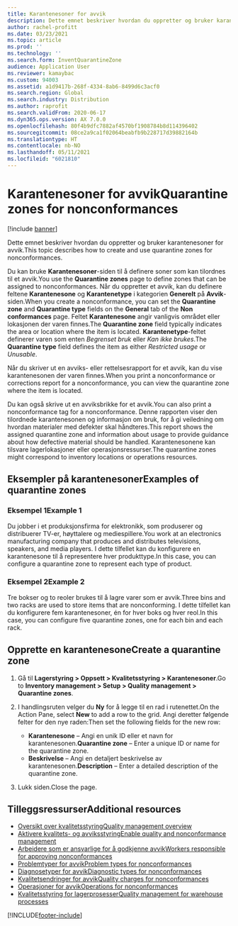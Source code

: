 ```yaml
---
title: Karantenesoner for avvik
description: Dette emnet beskriver hvordan du oppretter og bruker karantenesoner for avvik.
author: rachel-profitt
ms.date: 03/23/2021
ms.topic: article
ms.prod: ''
ms.technology: ''
ms.search.form: InventQuarantineZone
audience: Application User
ms.reviewer: kamaybac
ms.custom: 94003
ms.assetid: a1d9417b-268f-4334-8ab6-8499d6c3acf0
ms.search.region: Global
ms.search.industry: Distribution
ms.author: raprofit
ms.search.validFrom: 2020-06-17
ms.dyn365.ops.version: AX 7.0.0
ms.openlocfilehash: 80f4b9dfc7882af4570bf1908784b8d114396402
ms.sourcegitcommit: 08ce2a9ca1f02064beabfb9b228717d39882164b
ms.translationtype: HT
ms.contentlocale: nb-NO
ms.lasthandoff: 05/11/2021
ms.locfileid: "6021810"
---
```

# <a name="quarantine-zones-for-nonconformances"></a><span data-ttu-id="69feb-103">Karantenesoner for avvik</span><span class="sxs-lookup"><span data-stu-id="69feb-103">Quarantine zones for nonconformances</span></span>

[!include [banner](../includes/banner.md)]

<span data-ttu-id="69feb-104">Dette emnet beskriver hvordan du oppretter og bruker karantenesoner for avvik.</span><span class="sxs-lookup"><span data-stu-id="69feb-104">This topic describes how to create and use quarantine zones for nonconformances.</span></span>

<span data-ttu-id="69feb-105">Du kan bruke **Karantenesoner**-siden til å definere soner som kan tilordnes til et avvik.</span><span class="sxs-lookup"><span data-stu-id="69feb-105">You use the **Quarantine zones** page to define zones that can be assigned to nonconformances.</span></span> <span data-ttu-id="69feb-106">Når du oppretter et avvik, kan du definere feltene **Karantenesone** og **Karantenetype** i kategorien **Generelt** på **Avvik**-siden.</span><span class="sxs-lookup"><span data-stu-id="69feb-106">When you create a nonconformance, you can set the **Quarantine zone** and **Quarantine type** fields on the **General** tab of the **Non conformances** page.</span></span> <span data-ttu-id="69feb-107">Feltet **Karantenesone** angir vanligvis området eller lokasjonen der varen finnes.</span><span class="sxs-lookup"><span data-stu-id="69feb-107">The **Quarantine zone** field typically indicates the area or location where the item is located.</span></span> <span data-ttu-id="69feb-108">**Karantenetype**-feltet definerer varen som enten *Begrenset bruk* eller *Kan ikke brukes*.</span><span class="sxs-lookup"><span data-stu-id="69feb-108">The **Quarantine type** field defines the item as either *Restricted usage* or *Unusable*.</span></span>

<span data-ttu-id="69feb-109">Når du skriver ut en avviks- eller rettelsesrapport for et avvik, kan du vise karantenesonen der varen finnes.</span><span class="sxs-lookup"><span data-stu-id="69feb-109">When you print a nonconformance or corrections report for a nonconformance, you can view the quarantine zone where the item is located.</span></span>

<span data-ttu-id="69feb-110">Du kan også skrive ut en avviksbrikke for et avvik.</span><span class="sxs-lookup"><span data-stu-id="69feb-110">You can also print a nonconformance tag for a nonconformance.</span></span> <span data-ttu-id="69feb-111">Denne rapporten viser den tilordnede karantenesonen og informasjon om bruk, for å gi veiledning om hvordan materialer med defekter skal håndteres.</span><span class="sxs-lookup"><span data-stu-id="69feb-111">This report shows the assigned quarantine zone and information about usage to provide guidance about how defective material should be handled.</span></span> <span data-ttu-id="69feb-112">Karantenesonene kan tilsvare lagerlokasjoner eller operasjonsressurser.</span><span class="sxs-lookup"><span data-stu-id="69feb-112">The quarantine zones might correspond to inventory locations or operations resources.</span></span>

## <a name="examples-of-quarantine-zones"></a><span data-ttu-id="69feb-113">Eksempler på karantenesoner</span><span class="sxs-lookup"><span data-stu-id="69feb-113">Examples of quarantine zones</span></span>

### <a name="example-1"></a><span data-ttu-id="69feb-114">Eksempel 1</span><span class="sxs-lookup"><span data-stu-id="69feb-114">Example 1</span></span>

<span data-ttu-id="69feb-115">Du jobber i et produksjonsfirma for elektronikk, som produserer og distribuerer TV-er, høyttalere og mediespillere.</span><span class="sxs-lookup"><span data-stu-id="69feb-115">You work at an electronics manufacturing company that produces and distributes televisions, speakers, and media players.</span></span> <span data-ttu-id="69feb-116">I dette tilfellet kan du konfigurere en karantenesone til å representere hver produkttype.</span><span class="sxs-lookup"><span data-stu-id="69feb-116">In this case, you can configure a quarantine zone to represent each type of product.</span></span>

### <a name="example-2"></a><span data-ttu-id="69feb-117">Eksempel 2</span><span class="sxs-lookup"><span data-stu-id="69feb-117">Example 2</span></span>

<span data-ttu-id="69feb-118">Tre bokser og to reoler brukes til å lagre varer som er avvik.</span><span class="sxs-lookup"><span data-stu-id="69feb-118">Three bins and two racks are used to store items that are nonconforming.</span></span> <span data-ttu-id="69feb-119">I dette tilfellet kan du konfigurere fem karantenesoner, én for hver boks og hver reol.</span><span class="sxs-lookup"><span data-stu-id="69feb-119">In this case, you can configure five quarantine zones, one for each bin and each rack.</span></span>

## <a name="create-a-quarantine-zone"></a><span data-ttu-id="69feb-120">Opprette en karantenesone</span><span class="sxs-lookup"><span data-stu-id="69feb-120">Create a quarantine zone</span></span>

1. <span data-ttu-id="69feb-121">Gå til **Lagerstyring \> Oppsett \> Kvalitetsstyring \> Karantenesoner**.</span><span class="sxs-lookup"><span data-stu-id="69feb-121">Go to **Inventory management \> Setup \> Quality management \> Quarantine zones**.</span></span>
1. <span data-ttu-id="69feb-122">I handlingsruten velger du **Ny** for å legge til en rad i rutenettet.</span><span class="sxs-lookup"><span data-stu-id="69feb-122">On the Action Pane, select **New** to add a row to the grid.</span></span> <span data-ttu-id="69feb-123">Angi deretter følgende felter for den nye raden:</span><span class="sxs-lookup"><span data-stu-id="69feb-123">Then set the following fields for the new row:</span></span>

    - <span data-ttu-id="69feb-124">**Karantenesone** – Angi en unik ID eller et navn for karantenesonen.</span><span class="sxs-lookup"><span data-stu-id="69feb-124">**Quarantine zone** – Enter a unique ID or name for the quarantine zone.</span></span>
    - <span data-ttu-id="69feb-125">**Beskrivelse** – Angi en detaljert beskrivelse av karantenesonen.</span><span class="sxs-lookup"><span data-stu-id="69feb-125">**Description** – Enter a detailed description of the quarantine zone.</span></span>

1. <span data-ttu-id="69feb-126">Lukk siden.</span><span class="sxs-lookup"><span data-stu-id="69feb-126">Close the page.</span></span>

## <a name="additional-resources"></a><span data-ttu-id="69feb-127">Tilleggsressurser</span><span class="sxs-lookup"><span data-stu-id="69feb-127">Additional resources</span></span>

- [<span data-ttu-id="69feb-128">Oversikt over kvalitetsstyring</span><span class="sxs-lookup"><span data-stu-id="69feb-128">Quality management overview</span></span>](quality-management-processes.md)
- [<span data-ttu-id="69feb-129">Aktivere kvalitets- og avviksstyring</span><span class="sxs-lookup"><span data-stu-id="69feb-129">Enable quality and nonconformance management</span></span>](enable-quality-management.md)
- [<span data-ttu-id="69feb-130">Arbeidere som er ansvarlige for å godkjenne avvik</span><span class="sxs-lookup"><span data-stu-id="69feb-130">Workers responsible for approving nonconformances</span></span>](quality-responsible-workers.md)
- [<span data-ttu-id="69feb-131">Problemtyper for avvik</span><span class="sxs-lookup"><span data-stu-id="69feb-131">Problem types for nonconformances</span></span>](quality-quarantine-zones.md)
- [<span data-ttu-id="69feb-132">Diagnosetyper for avvik</span><span class="sxs-lookup"><span data-stu-id="69feb-132">Diagnostic types for nonconformances</span></span>](quality-diagnostic-types.md)
- [<span data-ttu-id="69feb-133">Kvalitetsendringer for avvik</span><span class="sxs-lookup"><span data-stu-id="69feb-133">Quality charges for nonconformances</span></span>](quality-charges.md)
- [<span data-ttu-id="69feb-134">Operasjoner for avvik</span><span class="sxs-lookup"><span data-stu-id="69feb-134">Operations for nonconformances</span></span>](quality-operations.md)
- [<span data-ttu-id="69feb-135">Kvalitetsstyring for lagerprosesser</span><span class="sxs-lookup"><span data-stu-id="69feb-135">Quality management for warehouse processes</span></span>](quality-management-for-warehouses-processes.md)

[!INCLUDE[footer-include](../../includes/footer-banner.md)]
